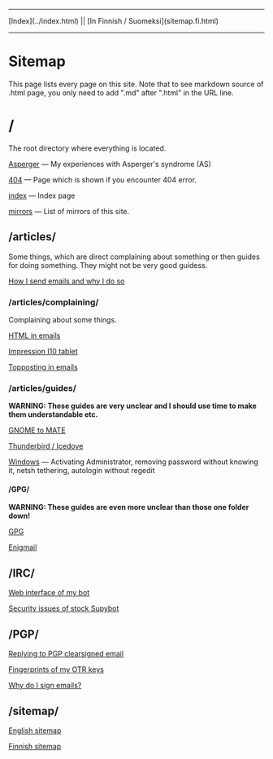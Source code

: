 <!DOCTYPE html>
<html>
<head>
<meta name="description" content="Sitemap" />
<meta name="keywords" content="Sitemap" />
<meta name="author" content="Mika Suomalainen" />
<meta charset="UTF-8" />
<link rel="canonical" href="http://mkaysi.github.com/sitemap/sitemap.html">
<title>Sitemap</title>
<link rel="stylesheet" type="text/css" href="../tyyli.css" />
</head>
<body>
<hr/>
[Index](../index.html) || [In Finnish / Suomeksi](sitemap.fi.html)
<hr/>

# Sitemap

This page lists every page on this site.
Note that to see markdown source of .html page, you only need to add ".md" after ".html" in the URL line.

# /

The root directory where everything is located.

[Asperger](../Asperger.html) — My experiences with Asperger's syndrome (AS)

[404] — Page which is shown if you encounter 404 error.

[index] — Index page

[mirrors] — List of mirrors of this site.

[/]:../index.html
[404]:../404.html
[index]:../index.html
[mirrors]:../mirrors.html

## /articles/

Some things, which are direct complaining about something or then guides for doing something. They might not be very good guidess.

[How I send emails and why I do so](../articles/Emails.html)

### /articles/complaining/

Complaining about some things.

[HTML in emails]

[Impression I10 tablet]

[Topposting in emails]

[HTML in emails]:../articles/complaining/HTML.html

[Impression I10 tablet]:../articles/complaining/ImpressionI10.html

[Topposting in emails]:../articles/complaining/topposting.html

### /articles/guides/

<strong>WARNING: These guides are very unclear and I should use time to make them understandable etc.</strong>

[GNOME to MATE]

[Thunderbird / Icedove]

[Windows](../articles/guides/Windows.html) — Activating Administrator, removing password without knowing it, netsh tethering, autologin without regedit

[GNOME to MATE]:../articles/guides/GnomeToMATE.html
[Thunderbird / Icedove]:../articles/guides/Thunderbird-Icedove.html

#### /GPG/

<strong> WARNING: These guides are even more unclear than those one folder down!</strong>

[GPG]

[Enigmail]

[GPG]:../articles/guides/GPG/GPG.html
[Enigmail]:../articles/guides/GPG/Enigmail.html

## /IRC/

[Web interface of my bot]

[Security issues of stock Supybot]

[Web interface of my bot]:../IRC/OtusBot.html
[Security issues of stock Supybot]:../IRC/Supybot.html

## /PGP/

[Replying to PGP clearsigned email](../PGP/Replies.html)

[Fingerprints of my OTR keys](../PGP/OTR.html)

[Why do I sign emails?](../PGP/WhyDoISignEmails.html)


## /sitemap/

[English sitemap](sitemap.html)

[Finnish sitemap](sitemap.html)
<meta http-equiv="X-UA-Compatible" content="chrome=1">
<html>
<body>
  <script type="text/javascript" 
   src="http://ajax.googleapis.com/ajax/libs/chrome-frame/1/CFInstall.min.js"></script>

  <style>
   /* 
    CSS rules to use for styling the overlay:
      .chromeFrameOverlayContent
      .chromeFrameOverlayContent iframe
      .chromeFrameOverlayCloseBar
      .chromeFrameOverlayUnderlay
   */
  </style> 

  <script>
   // You may want to place these lines inside an onload handler
   CFInstall.check({
     mode: "overlay",
     url: "https://www.google.com/intl/en/chrome/business/browser/chromeframe.html"
   })
  </script>
</body>
</html>
